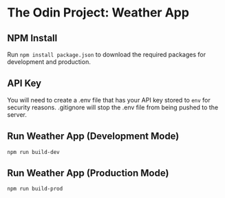 # The Odin Project: Weather App

## NPM Install

Run `npm install package.json` to download the required packages for development and production.

## API Key

You will need to create a .env file that has your API key stored to `env` for security reasons.
.gitignore will stop the .env file from being pushed to the server.

## Run Weather App (Development Mode)

`npm run build-dev`

## Run Weather App (Production Mode)

`npm run build-prod`
